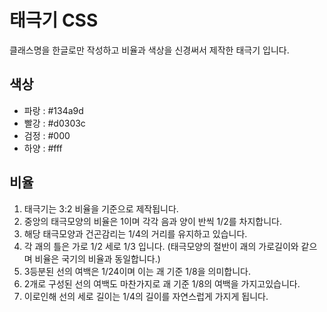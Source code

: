# 태극기 CSS
클래스명을 한글로만 작성하고 비율과 색상을 신경써서 제작한 태극기 입니다.


## 색상
- 파랑 : #134a9d
- 빨강 : #d0303c
- 검정 : #000
- 하양 : #fff

## 비율
1. 태극기는 3:2 비율을 기준으로 제작됩니다.
2. 중앙의 태극모양의 비율은 1이며 각각 음과 양이 반씩 1/2를 차지합니다.
3. 해당 태극모양과 건곤감리는 1/4의 거리를 유지하고 있습니다.
4. 각 괘의 틀은 가로 1/2 세로 1/3 입니다. (태극모양의 절반이 괘의 가로길이와 같으며 비율은 국기의 비율과 동일합니다.)
5. 3등분된 선의 여백은 1/24이며 이는 괘 기준 1/8을 의미합니다.
6. 2개로 구성된 선의 여백도 마찬가지로 괘 기준 1/8의 여백을 가지고있습니다.
7. 이로인해 선의 세로 길이는 1/4의 길이를 자연스럽게 가지게 됩니다.
